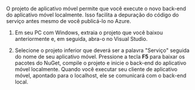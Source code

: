 

O projeto de aplicativo móvel permite que você execute o novo back-end do aplicativo móvel localmente. Isso facilita a depuração do código do serviço antes mesmo de você publicá-lo no Azure.

1. Em seu PC com Windows, extraia o projeto que você baixou anteriormente e, em seguida, abra-o no Visual Studio.

2. Selecione o projeto inferior que deverá ser a palavra "Serviço" seguida do nome de seu aplicativo móvel. Pressione a tecla **F5** para baixar os pacotes do NuGet, compile o projeto e inicie o back-end do aplicativo móvel localmente. Quando você executar seu cliente de aplicativo móvel, apontado para o localhost, ele se comunicará com o back-end local.

<!---HONumber=August15_HO6-->